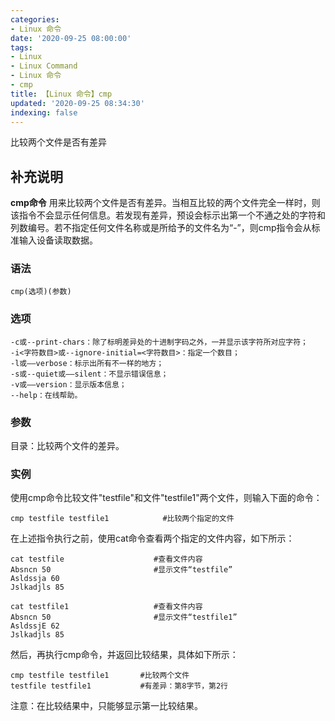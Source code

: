```yaml
---
categories:
- Linux 命令
date: '2020-09-25 08:00:00'
tags:
- Linux
- Linux Command
- Linux 命令
- cmp
title: 【Linux 命令】cmp
updated: '2020-09-25 08:34:30'
indexing: false
---
```


比较两个文件是否有差异

## 补充说明

**cmp命令** 用来比较两个文件是否有差异。当相互比较的两个文件完全一样时，则该指令不会显示任何信息。若发现有差异，预设会标示出第一个不通之处的字符和列数编号。若不指定任何文件名称或是所给予的文件名为“-”，则cmp指令会从标准输入设备读取数据。

### 语法

```shell
cmp(选项)(参数)
```

### 选项

```shell
-c或--print-chars：除了标明差异处的十进制字码之外，一并显示该字符所对应字符；
-i<字符数目>或--ignore-initial=<字符数目>：指定一个数目；
-l或——verbose：标示出所有不一样的地方；
-s或--quiet或——silent：不显示错误信息；
-v或——version：显示版本信息；
--help：在线帮助。
```

### 参数

目录：比较两个文件的差异。

### 实例

使用cmp命令比较文件"testfile"和文件"testfile1"两个文件，则输入下面的命令：

```shell
cmp testfile testfile1            #比较两个指定的文件
```

在上述指令执行之前，使用cat命令查看两个指定的文件内容，如下所示：

```shell
cat testfile                    #查看文件内容  
Absncn 50                       #显示文件“testfile”  
Asldssja 60  
Jslkadjls 85 

cat testfile1                   #查看文件内容  
Absncn 50                       #显示文件“testfile1”  
AsldssjE 62  
Jslkadjls 85  
```

然后，再执行cmp命令，并返回比较结果，具体如下所示：

```shell
cmp testfile testfile1       #比较两个文件  
testfile testfile1           #有差异：第8字节，第2行  
```

注意：在比较结果中，只能够显示第一比较结果。


<!-- Linux命令行搜索引擎：https://jaywcjlove.github.io/linux-command/ -->